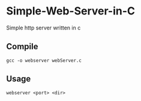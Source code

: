 # Simple-Web-Server-in-C
Simple http server written in c

## Compile
    gcc -o webserver webServer.c

## Usage
    webserver <port> <dir>
